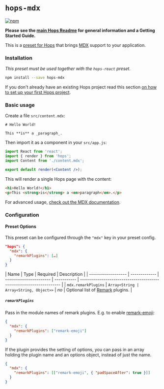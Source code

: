 # `hops-mdx`

[![npm](https://img.shields.io/npm/v/hops-mdx.svg)](https://www.npmjs.com/package/hops-mdx)

**Please see the [main Hops Readme](https://github.com/xing/hops/blob/master/README.md) for general information and a Getting Started Guide.**

This is a [preset for Hops](https://github.com/xing/hops/tree/master#presets) that brings [MDX](https://mdxjs.com/) support to your application.

### Installation

_This preset must be used together with the `hops-react` preset._

```bash
npm install --save hops-mdx
```

If you don't already have an existing Hops project read this section [on how to set up your first Hops project](https://github.com/xing/hops/tree/master#quick-start).

### Basic usage

Create a file `src/content.mdx`:

```mdx
# Hello World!

This **is** a _paragraph_.
```

Then import it as a component in your `src/app.js`:

```jsx
import React from 'react';
import { render } from 'hops';
import Content from './content.mdx';

export default render(<Content />);
```

This will render a single Hops page with the content:

```html
<h1>Hello World!</h1>
<p>This <strong>is</strong> a <em>paragraph</em>.</p>
```

For advanced usage, [check out the MDX documentation](https://mdxjs.com/).

### Configuration

#### Preset Options

This preset can be configured through the `"mdx"` key in your preset config.

```json
"hops": {
  "mdx": {
    "remarkPlugins": […]
  }
}
```

| Name                | Type          | Required                | Description |
| ------------------- | ------------- | ----------------------- | ----------- | -------------------------------------------------------------------- |
| `mdx.remarkPlugins` | `Array<String | Array<String, Object>>` | _no_        | Optional list of [Remark](https://github.com/wooorm/remark) plugins. |

##### `remarkPlugins`

Pass in the module names of remark plugins. E.g. to enable [remark-emoji](https://www.npmjs.com/package/remark-emoji):

```json
{
  "mdx": {
    "remarkPlugins": ["remark-emoji"]
  }
}
```

If the plugin provides the setting of options, you can pass in an array holding the plugin name and an options object, instead of just the name.

```json
{
  "mdx": {
    "remarkPlugins": [["remark-emoji", { "padSpaceAfter": true }]]
  }
}
```
